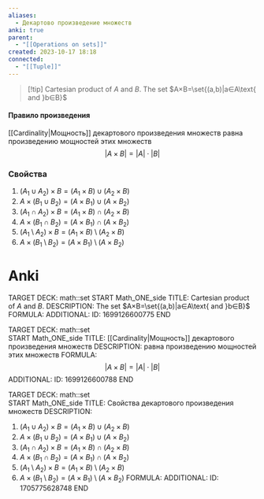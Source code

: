 ```yaml
---
aliases:
  - Декартово произведение множеств
anki: true
parent:
  - "[[Operations on sets]]"
created: 2023-10-17 18:18
connected:
  - "[[Tuple]]"
---
```


> [!tip] Cartesian product of $A$ and $B$.
The set $A×B=\set{(a,b)|a∈A\text{ and }b∈B}$



#### Правило произведения
[[Cardinality|Мощность]] декартового произведения множеств равна произведению мощностей этих множеств
$$|A \times B | = |A| \cdot |B|$$

### Свойства
1. $(A_1 \cup A_2) \times B = (A_1 \times B) \cup (A_2 \times B)$
2. $A \times (B_1 \cup B_2) = (A \times B_1) \cup (A \times B_2)$
3. $(A_1 \cap A_2) \times B = (A_1 \times B) \cap (A_2 \times B)$
4. $A \times (B_1 \cap B_2) = (A \times B_1) \cap (A \times B_2)$
5. $(A_1 \setminus A_2) \times B = (A_1 \times B) \setminus (A_2 \times B)$
6. $A \times (B_1 \setminus B_2) = (A \times B_1) \setminus (A \times B_2)$


# Anki
TARGET DECK: math::set 
START
Math_ONE_side
TITLE: Cartesian product of $A$ and $B$.
DESCRIPTION: The set $A×B=\set{(a,b)|a∈A\text{ and }b∈B}$
FORMULA: 
ADDITIONAL:
ID: 1699126600775
END

TARGET DECK: math::set   
START
Math_ONE_side
TITLE: [[Cardinality|Мощность]] декартового произведения множеств
DESCRIPTION: равна произведению мощностей этих множеств
FORMULA: $$|A \times B | = |A| \cdot |B|$$
ADDITIONAL:
ID: 1699126600788
END

TARGET DECK: math::set  
START
Math_ONE_side
TITLE: Свойства декартового произведения множеств
DESCRIPTION: 
1. $(A_1 \cup A_2) \times B = (A_1 \times B) \cup (A_2 \times B)$
2. $A \times (B_1 \cup B_2) = (A \times B_1) \cup (A \times B_2)$
3. $(A_1 \cap A_2) \times B = (A_1 \times B) \cap (A_2 \times B)$
4. $A \times (B_1 \cap B_2) = (A \times B_1) \cap (A \times B_2)$
5. $(A_1 \setminus A_2) \times B = (A_1 \times B) \setminus (A_2 \times B)$
6. $A \times (B_1 \setminus B_2) = (A \times B_1) \setminus (A \times B_2)$
FORMULA: 
ADDITIONAL:
ID: 1705775628748
END